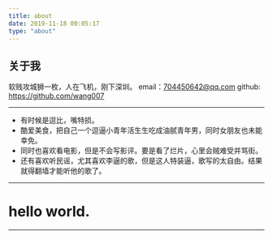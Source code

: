 ```yaml
---
title: about
date: 2019-11-18 00:05:17
type: "about"
---
```

## 关于我
软贱攻城狮一枚，人在飞机，刚下深圳。
email：704450642@qq.com
github: https://github.com/wang007

--- 
* 有时候是逗比，嘴特损。
* 酷爱美食，把自己一个逗逼小青年活生生吃成油腻青年男，同时女朋友也未能幸免。
* 同时也喜欢看电影，但是不会写影评。要是看了烂片，心里会贼难受并骂街。
* 还有喜欢听民谣，尤其喜欢李逼的歌，但是这人特装逼，歌写的太自由。结果就得翻墙才能听他的歌了。

---

# hello world.

---

